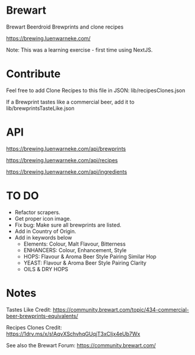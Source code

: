 # Brewart
Brewart Beerdroid Brewprints and clone recipes

https://brewing.luenwarneke.com/

Note: This was a learning exercise - first time using NextJS.

# Contribute

Feel free to add Clone Recipes to this file in JSON: lib/recipesClones.json

If a Brewprint tastes like a commercial beer, add it to lib/brewprintsTasteLike.json


# API

https://brewing.luenwarneke.com/api/brewprints

https://brewing.luenwarneke.com/api/recipes

https://brewing.luenwarneke.com/api/ingredients


# TO DO

- Refactor scrapers.
- Get proper icon image.
- Fix bug: Make sure all brewprints are listed.
- Add in Country of Origin.
- Add in keywords below
	- Elements: Colour, Malt Flavour, Bitterness
	- ENHANCERS: Colour, Enhancement, Style
	- HOPS: Flavour & Aroma Beer Style Pairing Similar Hop
	- YEAST: Flavour & Aroma Beer Style Pairing	Clarity
	- OILS & DRY HOPS

# Notes

Tastes Like Credit: https://community.brewart.com/topic/434-commercial-beer-brewprints-equivalents/

Recipes Clones Credit: https://1drv.ms/x/s!AqvXSchvhqGUqjT3xCIjx4eUb7Wx

See also the Brewart Forum: https://community.brewart.com/
